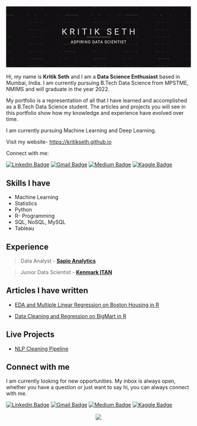 ![Kritik Seth](https://raw.githubusercontent.com/kritikseth/kritikseth/master/assets/images/Banner_line2.gif)

[1.1]: https://github.com/kritikseth/kritikseth/blob/master/assets/icons/linkedin_c.png (linkedin)
[2.1]: https://github.com/kritikseth/kritikseth/blob/master/assets/icons/email.png (mail)
[3.1]: https://github.com/kritikseth/kritikseth/blob/master/assets/icons/medium39.png (medium)
[4.1]: https://github.com/kritikseth/kritikseth/blob/master/assets/icons/kaggle42.png (kaggle)

[1]: https://www.linkedin.com/in/kritikseth
[2]: mailto:sethkritik@gmail.com
[3]: https://medium.com/@kritikseth
[4]: https://www.kaggle.com/kritikseth

Hi, my name is **Kritik Seth** and I am a **Data Science Enthusiast** based in Mumbai, India. I am currently pursuing B.Tech Data Science from MPSTME, NMIMS and will graduate in the year 2022.

My portfolio is a representation of all that I have learned and accomplished as a B.Tech Data Science student. The articles and projects you will see in this portfolio show how my knowledge and experience have evolved over time.

I am currently pursuing Machine Learning and Deep Learning.

Visit my website- https://kritikseth.github.io

Connect with me:

[![Linkedin Badge](https://img.shields.io/badge/-LinkedIn-blue?style=flat-square&logo=Linkedin&logoColor=white&link=https://www.linkedin.com/in/kritikseth)](https://www.linkedin.com/in/kritikseth)
[![Gmail Badge](https://img.shields.io/badge/-Gmail-c14438?style=flat-square&logo=Gmail&logoColor=white&link=mailto:sethkritik@gmail.com)](mailto:sethkritik@gmail.com)
[![Medium Badge](https://img.shields.io/badge/-Medium-000000?style=flat-square&labelColor=000000&logo=medium&logoColor=white&link=https://medium.com/@kritikseth)](https://medium.com/@kritikseth)
[![Kaggle Badge](https://img.shields.io/badge/-Kaggle-20BEFF?style=flat-square&logo=Kaggle&logoColor=white&link=https://www.kaggle.com/kritikseth)](https://www.kaggle.com/kritikseth) 

<!-- ---- -->


## Skills I have

* Machine Learning
* Statistics
* Python
* R- Programming
* SQL, NoSQL, MySQL
* Tableau

## Experience

> Data Analyst - [**Sapio Analytics**](https://www.sapioanalytics.com)

> Junior Data Scientist - [**Kenmark ITAN**](https://kenmarkitan.com/home)


## Articles I have written

- [EDA and Multiple Linear Regression on Boston Housing in R](https://medium.com/analytics-vidhya/eda-and-multiple-linear-regression-on-boston-housing-in-r-270f858dc7b)

- [Data Cleaning and Regression on BigMart in R](https://medium.com/analytics-vidhya/data-cleaning-and-regression-on-bigmart-in-r-3774990556b9)

## Live Projects

- [NLP Cleaning Pipeline](https://kritikseth.herokuapp.com/nlppipeline)

## Connect with me

I am currently looking for new opportunities. My inbox is always open, whether you have a question or just want to say hi, you can always connect with me.

[![Linkedin Badge](https://img.shields.io/badge/-LinkedIn-blue?style=flat-square&logo=Linkedin&logoColor=white&link=https://www.linkedin.com/in/kritikseth)](https://www.linkedin.com/in/kritikseth)
[![Gmail Badge](https://img.shields.io/badge/-Gmail-c14438?style=flat-square&logo=Gmail&logoColor=white&link=mailto:sethkritik@gmail.com)](mailto:sethkritik@gmail.com)
[![Medium Badge](https://img.shields.io/badge/-Medium-000000?style=flat-square&labelColor=000000&logo=medium&logoColor=white&link=https://medium.com/@kritikseth)](https://medium.com/@kritikseth)
[![Kaggle Badge](https://img.shields.io/badge/-Kaggle-20BEFF?style=flat-square&logo=Kaggle&logoColor=white&link=https://www.kaggle.com/kritikseth)](https://www.kaggle.com/kritikseth) 

<!-- section - social media icons -->

<p align='center'>
  <img align='center' src="https://visitor-badge.glitch.me/badge?page_id=kritikseth.visitor-badge">
<p/>
